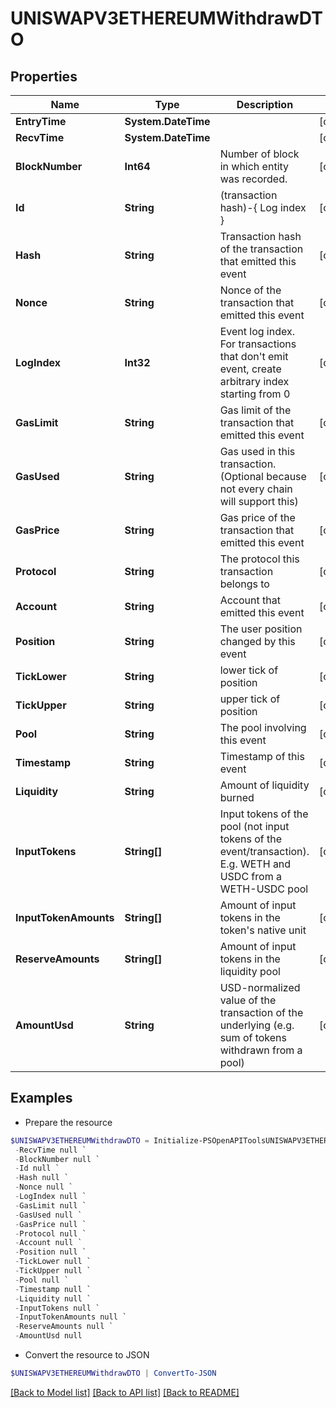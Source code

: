 # UNISWAPV3ETHEREUMWithdrawDTO
## Properties

Name | Type | Description | Notes
------------ | ------------- | ------------- | -------------
**EntryTime** | **System.DateTime** |  | [optional] 
**RecvTime** | **System.DateTime** |  | [optional] 
**BlockNumber** | **Int64** | Number of block in which entity was recorded. | [optional] 
**Id** | **String** | (transaction hash)-{ Log index } | [optional] 
**Hash** | **String** | Transaction hash of the transaction that emitted this event | [optional] 
**Nonce** | **String** | Nonce of the transaction that emitted this event | [optional] 
**LogIndex** | **Int32** | Event log index. For transactions that don&#39;t emit event, create arbitrary index starting from 0 | [optional] 
**GasLimit** | **String** | Gas limit of the transaction that emitted this event | [optional] 
**GasUsed** | **String** | Gas used in this transaction. (Optional because not every chain will support this) | [optional] 
**GasPrice** | **String** | Gas price of the transaction that emitted this event | [optional] 
**Protocol** | **String** | The protocol this transaction belongs to | [optional] 
**Account** | **String** | Account that emitted this event | [optional] 
**Position** | **String** | The user position changed by this event | [optional] 
**TickLower** | **String** | lower tick of position | [optional] 
**TickUpper** | **String** | upper tick of position | [optional] 
**Pool** | **String** | The pool involving this event | [optional] 
**Timestamp** | **String** | Timestamp of this event | [optional] 
**Liquidity** | **String** | Amount of liquidity burned | [optional] 
**InputTokens** | **String[]** | Input tokens of the pool (not input tokens of the event/transaction). E.g. WETH and USDC from a WETH-USDC pool | [optional] 
**InputTokenAmounts** | **String[]** | Amount of input tokens in the token&#39;s native unit | [optional] 
**ReserveAmounts** | **String[]** | Amount of input tokens in the liquidity pool | [optional] 
**AmountUsd** | **String** | USD-normalized value of the transaction of the underlying (e.g. sum of tokens withdrawn from a pool) | [optional] 

## Examples

- Prepare the resource
```powershell
$UNISWAPV3ETHEREUMWithdrawDTO = Initialize-PSOpenAPIToolsUNISWAPV3ETHEREUMWithdrawDTO  -EntryTime null `
 -RecvTime null `
 -BlockNumber null `
 -Id null `
 -Hash null `
 -Nonce null `
 -LogIndex null `
 -GasLimit null `
 -GasUsed null `
 -GasPrice null `
 -Protocol null `
 -Account null `
 -Position null `
 -TickLower null `
 -TickUpper null `
 -Pool null `
 -Timestamp null `
 -Liquidity null `
 -InputTokens null `
 -InputTokenAmounts null `
 -ReserveAmounts null `
 -AmountUsd null
```

- Convert the resource to JSON
```powershell
$UNISWAPV3ETHEREUMWithdrawDTO | ConvertTo-JSON
```

[[Back to Model list]](../README.md#documentation-for-models) [[Back to API list]](../README.md#documentation-for-api-endpoints) [[Back to README]](../README.md)

